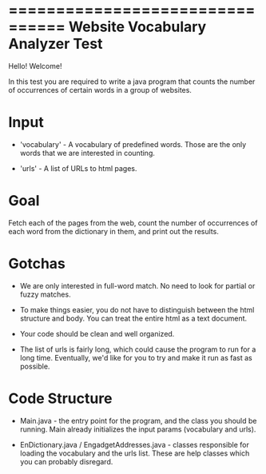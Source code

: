 ================================
Website Vocabulary Analyzer Test
================================

Hello! Welcome!

In this test you are required to write a java program that counts the number of occurrences of certain words in a group of websites.


Input
=====
* 'vocabulary' - A vocabulary of predefined words. Those are the only words that we are interested in counting.

* 'urls' - A list of URLs to html pages.


Goal
====
Fetch each of the pages from the web, count the number of occurrences of each word from the dictionary in them, and print out the results.


Gotchas
=======
* We are only interested in full-word match. No need to look for partial or fuzzy matches.

* To make things easier, you do not have to distinguish between the html structure and body. You can treat the entire html as a text document.

* Your code should be clean and well organized.

* The list of urls is fairly long, which could cause the program to run for a long time. Eventually, we'd like for you to try and make it run as fast as possible.


Code Structure
==============
* Main.java - the entry point for the program, and the class you should be running. Main already initializes the input params (vocabulary and urls).

* EnDictionary.java / EngadgetAddresses.java - classes responsible for loading the vocabulary and the urls list. These are help classes which you can probably disregard.